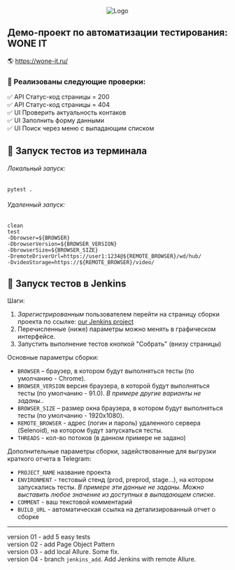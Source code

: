 <p align="center">
<img title="Logo" src="https://img.hhcdn.ru/employer-logo/5500269.png">
</p>

## Демо-проект по автоматизации тестирования: WONE IT
:earth_americas: https://wone-it.ru/

### :watermelon: Реализованы следующие проверки:
:white_check_mark: API Статус-код страницы = 200    
:white_check_mark: API Статус-код страницы = 404    
:white_check_mark: UI Проверить актуальность контаков    
:white_check_mark: UI Заполнить форму данными    
:white_check_mark: UI Поиск через меню с выпадающим списком


## :watermelon: Запуск тестов из терминала
###### Локальный запуск:
```
pytest .
```
###### Удаленный запуск:
```
clean
test
-Dbrowser=${BROWSER}
-DbrowserVersion=${BROWSER_VERSION}
-DbrowserSize=${BROWSER_SIZE}
-DremoteDriverUrl=https://user1:1234@${REMOTE_BROWSER}/wd/hub/
-DvideoStorage=https://${REMOTE_BROWSER}/video/
```

## :watermelon: Запуск тестов в Jenkins
Шаги:
1. <i>Зарегистрированным</i> пользователем перейти на страницу сборки проекта по ссылке: 
   <a target="_blank" href="https://jenkins.autotests.cloud/job/C02_OlgaKos_python_demo_woneit/">our Jenkins project</a>
3. Перечисленные (ниже) параметры можно менять в графическом интерфейсе.
4. Запустить выполнение тестов кнопкой "Собрать" (внизу страницы)

Основные параметры сборки:
- `BROWSER` – браузер, в котором будут выполняться тесты (по умолчанию - Chrome).
- `BROWSER_VERSION` версия браузера, в которой будут выполняться тесты (по умолчанию - 91.0). <i>В примере другие варианты не заданы.</i>.
- `BROWSER_SIZE` – размер окна браузера, в котором будут выполняться тесты (по умолчанию - 1920x1080).
- `REMOTE_BROWSER` - адрес (логин и пароль) удаленного сервера (Selenoid), на котором будут запускаться тесты.
- `THREADS` - кол-во потоков (в данном примере не задано)

Дополнительные параметры сборки, задействованные для выгрузки краткого отчета в Telegram:
- `PROJECT_NAME`  название проекта
- `ENVIRONMENT` - тестовый стенд (prod, preprod, stage...), на котором запускались тесты. <i>В примере эти данные не заданы. Можно выставить любое значение из доступных в выпадающем списке</i>.
- `COMMENT` - ваш текстовой комментарий
- `BUILD_URL` - автоматическая ссылка на детализированный отчет о сборке

------------
version 01 - add 5 easy tests
<br>version 02 - add Page Object Pattern
<br>version 03 - add local Allure. Some fix.
<br>version 04 - branch `jenkins_add`. Add Jenkins with remote Allure.
